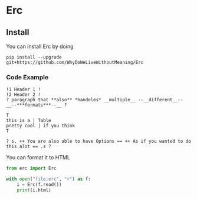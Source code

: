 # Erc

## Install

You can install Erc by doing
```
pip install --upgrade git+https://github.com/WhyDoWeLiveWithoutMeaning/Erc
```

### Code Example

```
!1 Header 1 !
!2 Header 2 !
? paragraph that **also** *handeles* __multiple__ --__different__-- __--***formats***--__ ?

T
this is a | Table
pretty cool | if you think
T

? s. ++ You are also able to have Options == ++ As if you wanted to do this alot == .s ?
```

You can format it to HTML

```python
from erc import Erc

with open("file.erc", "r") as f:
    i = Erc(f.read())
    print(i.html)
```